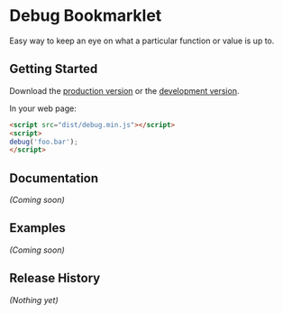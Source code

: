 # Debug Bookmarklet

Easy way to keep an eye on what a particular function or value is up to.

## Getting Started
Download the [production version][min] or the [development version][max].

[min]: https://raw.github.com/nbubna/debug/master/dist/debug.min.js
[max]: https://raw.github.com/nbubna/debug/master/dist/debug.js

In your web page:

```html
<script src="dist/debug.min.js"></script>
<script>
debug('foo.bar');
</script>
```

## Documentation
_(Coming soon)_

## Examples
_(Coming soon)_

## Release History
_(Nothing yet)_

